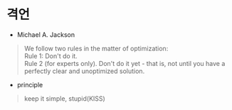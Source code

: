 # 격언

* Michael A. Jackson
> We follow two rules in the matter of optimization:  
Rule 1: Don't do it.  
Rule 2 (for experts only). Don't do it yet - that is, not until you have a perfectly clear and unoptimized solution.

* principle
> keep it simple, stupid(KISS)
